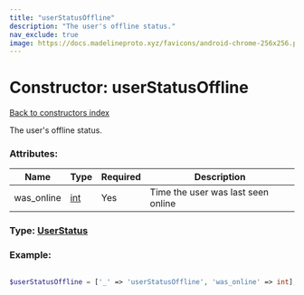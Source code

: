 ```yaml
---
title: "userStatusOffline"
description: "The user's offline status."
nav_exclude: true
image: https://docs.madelineproto.xyz/favicons/android-chrome-256x256.png
---
```

# Constructor: userStatusOffline  
[Back to constructors index](/API_docs/constructors/index.html)



The user's offline status.

### Attributes:

| Name     |    Type       | Required | Description |
|----------|---------------|----------|-------------|
|was\_online|[int](/API_docs/types/int.html) | Yes|Time the user was last seen online|



### Type: [UserStatus](/API_docs/types/UserStatus.html)


### Example:

```php

$userStatusOffline = ['_' => 'userStatusOffline', 'was_online' => int];
```  

